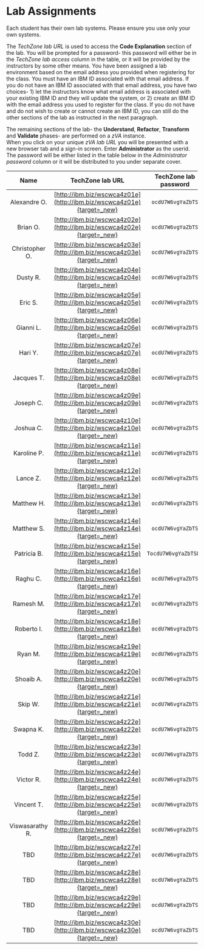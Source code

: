 # Lab Assignments


Each student has their own lab systems.   Please ensure you use only your own systems.  

The *TechZone lab URL* is used to access the **Code Explanation** section of the lab.  You will be prompted for a password-  this password will either be in the *TechZone lab access* column in the table, or it will be provided by the instructors by some other means.  You have been assigned a lab environment based on the email address you provided when registering for the class.  You must have an IBM ID associated with that email address.  If you do not have an IBM ID associated with that email address, you have two choices- 1) let the instructors know what email address is associated with your existing IBM ID and they will update the system, or 2) create an IBM ID with the email address you used to register for the class.  If you do not have and do not wish to create or cannot create an IBM ID, you can still do the other sections of the lab as instructed in the next paragraph.

The remaining sections of the lab-  the **Understand**, **Refactor**, **Transform** and **Validate** phases- are performed on a *zVA* instance.  
When you click on your unique *zVA lab URL* you will be presented with a new browser tab and a sign-in screen.   Enter **Administrator** as the userid. The password will be either listed in the table below in the *Administrator password* column or it will be distributed to you under separate cover.


|Name| TechZone lab URL|TechZone lab password| zVA lab URL | Administrator password|
|:--:|:-------------:|:--------------------:|:-:|:-:|
|Alexandre O.|[http://ibm.biz/wscwca4z01e](http://ibm.biz/wscwca4z01e){target=_new}|`ocdU7W6vgYaZbTS`|[http://ibm.biz/wscwca4z01](http://ibm.biz/wscwca4z01){target=_new}|`N/A`|
|Brian O.|[http://ibm.biz/wscwca4z02e](http://ibm.biz/wscwca4z02e){target=_new}|`ocdU7W6vgYaZbTS`|[http://ibm.biz/wscwca4z02](http://ibm.biz/wscwca4z02){target=_new}|`N/A`|
|Christopher O.|[http://ibm.biz/wscwca4z03e](http://ibm.biz/wscwca4z03e){target=_new}|`ocdU7W6vgYaZbTS`|[http://ibm.biz/wscwca4z03](http://ibm.biz/wscwca4z03){target=_new}|`N/A`|
|Dusty R.|[http://ibm.biz/wscwca4z04e](http://ibm.biz/wscwca4z04e){target=_new}|`ocdU7W6vgYaZbTS`|[http://ibm.biz/wscwca4z04](http://ibm.biz/wscwca4z04){target=_new}|`N/A`|
|Eric S.|[http://ibm.biz/wscwca4z05e](http://ibm.biz/wscwca4z05e){target=_new}|`ocdU7W6vgYaZbTS`|[http://ibm.biz/wscwca4z05](http://ibm.biz/wscwca4z05){target=_new}|`N/A`|
|Gianni L.|[http://ibm.biz/wscwca4z06e](http://ibm.biz/wscwca4z06e){target=_new}|`ocdU7W6vgYaZbTS`|[http://ibm.biz/wscwca4z06](http://ibm.biz/wscwca4z06){target=_new}|`N/A`|
|Hari Y.|[http://ibm.biz/wscwca4z07e](http://ibm.biz/wscwca4z07e){target=_new}|`ocdU7W6vgYaZbTS`|[http://ibm.biz/wscwca4z07](http://ibm.biz/wscwca4z07){target=_new}|`N/A`|
|Jacques T.|[http://ibm.biz/wscwca4z08e](http://ibm.biz/wscwca4z08e){target=_new}|`ocdU7W6vgYaZbTS`|[http://ibm.biz/wscwca4z08](http://ibm.biz/wscwca4z08){target=_new}|`N/A`|
|Joseph C.|[http://ibm.biz/wscwca4z09e](http://ibm.biz/wscwca4z09e){target=_new}|`ocdU7W6vgYaZbTS`|[http://ibm.biz/wscwca4z09](http://ibm.biz/wscwca4z09){target=_new}|`N/A`|
|Joshua C.|[http://ibm.biz/wscwca4z10e](http://ibm.biz/wscwca4z10e){target=_new}|`ocdU7W6vgYaZbTS`|[http://ibm.biz/wscwca4z10](http://ibm.biz/wscwca4z10){target=_new}|`N/A`|
|Karoline P.|[http://ibm.biz/wscwca4z11e](http://ibm.biz/wscwca4z11e){target=_new}|`ocdU7W6vgYaZbTS`|[http://ibm.biz/wscwca4z11](http://ibm.biz/wscwca4z11){target=_new}|`N/A`|
|Lance Z.|[http://ibm.biz/wscwca4z12e](http://ibm.biz/wscwca4z12e){target=_new}|`ocdU7W6vgYaZbTS`|[http://ibm.biz/wscwca4z12](http://ibm.biz/wscwca4z12){target=_new}|`N/A`|
|Matthew H.|[http://ibm.biz/wscwca4z13e](http://ibm.biz/wscwca4z13e){target=_new}|`ocdU7W6vgYaZbTS`|[http://ibm.biz/wscwca4z13](http://ibm.biz/wscwca4z13){target=_new}|`N/A`|
|Matthew S.|[http://ibm.biz/wscwca4z14e](http://ibm.biz/wscwca4z14e){target=_new}|`ocdU7W6vgYaZbTS`|[http://ibm.biz/wscwca4z14](http://ibm.biz/wscwca4z14){target=_new}|`N/A`|
|Patricia B.|[http://ibm.biz/wscwca4z15e](http://ibm.biz/wscwca4z15e){target=_new}|`TocdU7W6vgYaZbTSBA`|[http://ibm.biz/wscwca4z15](http://ibm.biz/wscwca4z15){target=_new}|`N/A`|
|Raghu C.|[http://ibm.biz/wscwca4z16e](http://ibm.biz/wscwca4z16e){target=_new}|`ocdU7W6vgYaZbTS`|[http://ibm.biz/wscwca4z16](http://ibm.biz/wscwca4z16){target=_new}|`N/A`|
|Ramesh M.|[http://ibm.biz/wscwca4z17e](http://ibm.biz/wscwca4z17e){target=_new}|`ocdU7W6vgYaZbTS`|[http://ibm.biz/wscwca4z17](http://ibm.biz/wscwca4z17){target=_new}|`N/A`|
|Roberto I.|[http://ibm.biz/wscwca4z18e](http://ibm.biz/wscwca4z18e){target=_new}|`ocdU7W6vgYaZbTS`|[http://ibm.biz/wscwca4z18](http://ibm.biz/wscwca4z18){target=_new}|`N/A`|
|Ryan M.|[http://ibm.biz/wscwca4z19e](http://ibm.biz/wscwca4z19e){target=_new}|`ocdU7W6vgYaZbTS`|[http://ibm.biz/wscwca4z19](http://ibm.biz/wscwca4z19){target=_new}|`N/A`|
|Shoaib A.|[http://ibm.biz/wscwca4z20e](http://ibm.biz/wscwca4z20e){target=_new}|`ocdU7W6vgYaZbTS`|[http://ibm.biz/wscwca4z20](http://ibm.biz/wscwca4z20){target=_new}|`N/A`|
|Skip W.|[http://ibm.biz/wscwca4z21e](http://ibm.biz/wscwca4z21e){target=_new}|`ocdU7W6vgYaZbTS`|[http://ibm.biz/wscwca4z21](http://ibm.biz/wscwca4z21){target=_new}|`N/A`|
|Swapna K.|[http://ibm.biz/wscwca4z22e](http://ibm.biz/wscwca4z22e){target=_new}|`ocdU7W6vgYaZbTS`|[http://ibm.biz/wscwca4z22](http://ibm.biz/wscwca4z22){target=_new}|`N/A`|
|Todd Z.|[http://ibm.biz/wscwca4z23e](http://ibm.biz/wscwca4z23e){target=_new}|`ocdU7W6vgYaZbTS`|[http://ibm.biz/wscwca4z23](http://ibm.biz/wscwca4z23){target=_new}|`N/A`|
|Victor R.|[http://ibm.biz/wscwca4z24e](http://ibm.biz/wscwca4z24e){target=_new}|`ocdU7W6vgYaZbTS`|[http://ibm.biz/wscwca4z24](http://ibm.biz/wscwca4z24){target=_new}|`N/A`|
|Vincent T.|[http://ibm.biz/wscwca4z25e](http://ibm.biz/wscwca4z25e){target=_new}|`ocdU7W6vgYaZbTS`|[http://ibm.biz/wscwca4z25](http://ibm.biz/wscwca4z25){target=_new}|`N/A`|
|Viswasarathy R.|[http://ibm.biz/wscwca4z26e](http://ibm.biz/wscwca4z26e){target=_new}|`ocdU7W6vgYaZbTS`|[http://ibm.biz/wscwca4z26](http://ibm.biz/wscwca4z26){target=_new}|`N/A`|
|TBD|[http://ibm.biz/wscwca4z27e](http://ibm.biz/wscwca4z27e){target=_new}|`ocdU7W6vgYaZbTS`|[http://ibm.biz/wscwca4z27](http://ibm.biz/wscwca4z27){target=_new}|`N/A`|
|TBD|[http://ibm.biz/wscwca4z28e](http://ibm.biz/wscwca4z28e){target=_new}|`ocdU7W6vgYaZbTS`|[http://ibm.biz/wscwca4z28e](http://ibm.biz/wscwca4z28){target=_new}|`N/A`|
|TBD|[http://ibm.biz/wscwca4z29e](http://ibm.biz/wscwca4z29e){target=_new}|`ocdU7W6vgYaZbTS`|[http://ibm.biz/wscwca4z29](http://ibm.biz/wscwca4z29){target=_new}|`N/A`|
|TBD|[http://ibm.biz/wscwca4z30e](http://ibm.biz/wscwca4z30e){target=_new}|`ocdU7W6vgYaZbTS`|[http://ibm.biz/wscwca4z30](http://ibm.biz/wscwca4z30){target=_new}|`N/A`|

